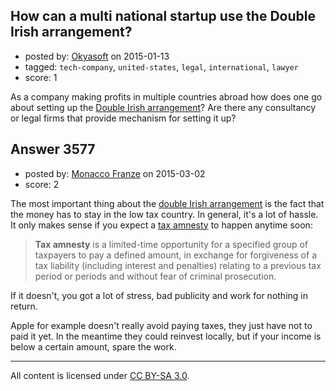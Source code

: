 ## How can a multi national startup use the Double Irish arrangement?

- posted by: [Okyasoft](https://stackexchange.com/users/294248/okyasoft) on 2015-01-13
- tagged: `tech-company`, `united-states`, `legal`, `international`, `lawyer`
- score: 1

As a company making profits in multiple countries abroad how does one go about setting up the [Double Irish arrangement][1]? Are there any consultancy or legal firms that provide mechanism for setting it up?


  [1]: http://en.wikipedia.org/wiki/Double_Irish_arrangement


## Answer 3577

- posted by: [Monacco Franze](https://stackexchange.com/users/4766136/monacco-franze) on 2015-03-02
- score: 2

<p>The most important thing about the <a href="http://en.wikipedia.org/wiki/Double_Irish_arrangement" rel="nofollow">double Irish arrangement</a> is the fact that the money has to stay in the low tax country. In general, it's a lot of hassle. It only makes sense if you expect a <a href="http://en.wikipedia.org/wiki/Tax_amnesty" rel="nofollow">tax amnesty</a> to happen anytime soon:</p>

<blockquote>
  <p><strong>Tax amnesty</strong> is a limited-time opportunity for a specified group of taxpayers to pay a defined amount, in exchange for forgiveness of a
  tax liability (including interest and penalties) relating to a
  previous tax period or periods and without fear of criminal
  prosecution.</p>
</blockquote>

<p>If it doesn't, you got a lot of stress, bad publicity and work for nothing in return. </p>

<p>Apple for example doesn't really avoid paying taxes, they just have not to paid it yet. In the meantime they could reinvest locally, but if your income is below a certain amount, spare the work.</p>




---

All content is licensed under [CC BY-SA 3.0](https://creativecommons.org/licenses/by-sa/3.0/).
